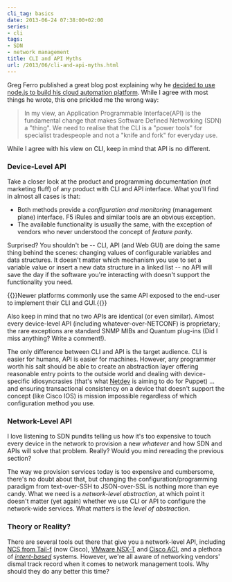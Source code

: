 ```yaml
---
cli_tag: basics
date: 2013-06-24 07:38:00+02:00
series:
- cli
tags:
- SDN
- network management
title: CLI and API Myths
url: /2013/06/cli-and-api-myths.html
---
```

Greg Ferro published a great blog post explaining why he [decided to use node.js to build his cloud automation platform](http://etherealmind.com/thoughts-on-choosing-node-js-for-automation/). While I agree with most things he wrote, this one prickled me the wrong way:

> In my view, an Application Programmable Interface(API) is the fundamental change that makes Software Defined Networking (SDN) a "thing". We need to realise that the CLI is a "power tools" for specialist tradespeople and not a "knife and fork" for everyday use.

While I agree with his view on CLI, keep in mind that API is no different.
<!--more-->
### Device-Level API

Take a closer look at the product and programming documentation (not marketing fluff) of any product with CLI and API interface. What you'll find in almost all cases is that:

-   Both methods provide a *configuration and monitoring* (management plane) interface. F5 iRules and similar tools are an obvious exception.
-   The available functionality is usually the same, with the exception of vendors who never understood the concept of *feature parity.*

Surprised? You shouldn't be -- CLI, API (and Web GUI) are doing the same thing behind the scenes: changing values of configurable variables and data structures. It doesn't matter which mechanism you use to set a variable value or insert a new data structure in a linked list -- no API will save the day if the software you're interacting with doesn't support the functionality you need.

{{<note>}}Newer platforms commonly use the same API exposed to the end-user to implement their CLI and GUI.{{</note>}}

Also keep in mind that no two APIs are identical (or even similar). Almost every device-level API (including whatever-over-NETCONF) is proprietary; the rare exceptions are standard SNMP MIBs and Quantum plug-ins (Did I miss anything? Write a comment!).

The only difference between CLI and API is the target audience. CLI is easier for humans, API is easier for machines. However, any programmer worth his salt should be able to create an abstraction layer offering reasonable entry points to the outside world and dealing with device-specific idiosyncrasies (that's what [Netdev](https://github.com/NetdevOps/puppet-netdev-stdlib) is aiming to do for Puppet) \... and ensuring transactional consistency on a device that doesn't support the concept (like Cisco IOS) is mission impossible regardless of which configuration method you use.

### Network-Level API

I love listening to SDN pundits telling us how it's too expensive to touch every device in the network to provision a new *whatever* and how SDN and APIs will solve that problem. Really? Would you mind rereading the previous section?

The way we provision services today is too expensive and cumbersome, there's no doubt about that, but changing the configuration/programming paradigm from text-over-SSH to JSON-over-SSL is nothing more than eye candy. What we need is a *network-level abstraction,* at which point it doesn't matter (yet again) whether we use CLI or API to configure the network-wide services. What matters is the *level of abstraction*.

### Theory or Reality?

There are several tools out there that give you a network-level API, including [NCS from Tail-f](/2013/05/tail-f-network-control-system-first.html) (now Cisco), [VMware NSX-T](https://www.ipspace.net/VMware_NSX_Technical_Deep_Dive) and [Cisco ACI](https://www.ipspace.net/Cisco_ACI_Deep_Dive), and a plethora of _[intent-based](/tag/intent-based-networking.html)_ systems. However, we're all aware of networking vendors' dismal track record when it comes to network management tools. Why should they do any better this time?

